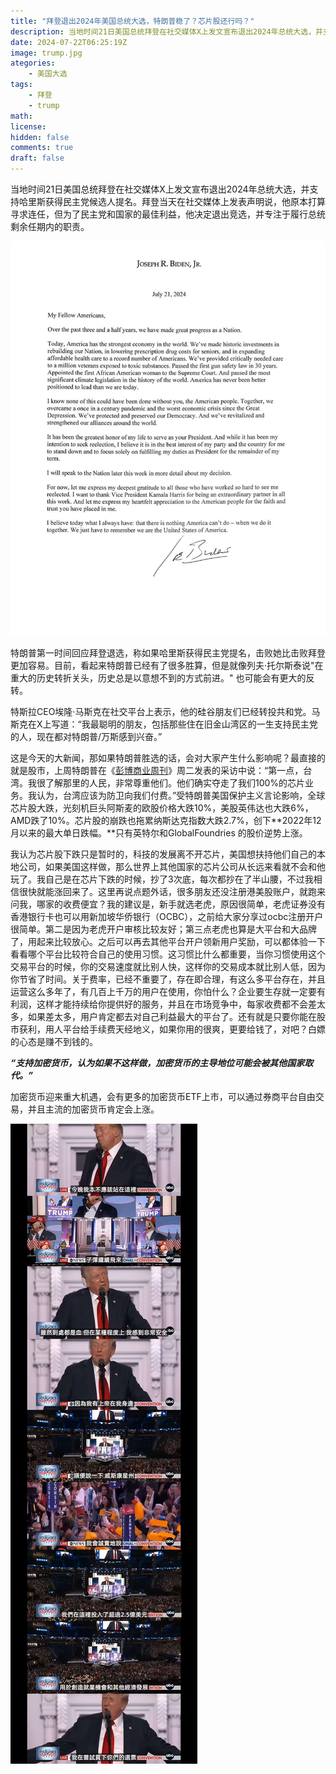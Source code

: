 ```yaml
---
title: "拜登退出2024年美国总统大选，特朗普稳了？芯片股还行吗？"
description: 当地时间21日美国总统拜登在社交媒体X上发文宣布退出2024年总统大选，并支持哈里斯获得民主党候选人提名。拜登当天在社交媒体上发表声明说，他原本打算寻求连任，但为了民主党和国家的最佳利益，他决定退出竞选，并专注于履行总统剩余任期内的职责。
date: 2024-07-22T06:25:19Z
image: trump.jpg
ategories:
    - 美国大选
tags:
    - 拜登
    - trump
math: 
license: 
hidden: false
comments: true
draft: false
---
```



当地时间21日美国总统拜登在社交媒体X上发文宣布退出2024年总统大选，并支持哈里斯获得民主党候选人提名。拜登当天在社交媒体上发表声明说，他原本打算寻求连任，但为了民主党和国家的最佳利益，他决定退出竞选，并专注于履行总统剩余任期内的职责。

![拜登辞职信](biden.jpg)

特朗普第一时间回应拜登退选，称如果哈里斯获得民主党提名，击败她比击败拜登更加容易。目前，看起来特朗普已经有了很多胜算，但是就像列夫·托尔斯泰说"在重大的历史转折关头，历史总是以意想不到的方式前进。" 也可能会有更大的反转。

特斯拉CEO埃隆·马斯克在社交平台上表示，他的硅谷朋友们已经转投共和党。马斯克在X上写道：“我最聪明的朋友，包括那些住在旧金山湾区的一生支持民主党的人，现在都对特朗普/万斯感到兴奋。”

这是今天的大新闻，那如果特朗普胜选的话，会对大家产生什么影响呢？最直接的就是股市，上周特朗普在《[彭博商业周刊](https://www.bloomberg.com/features/2024-trump-interview-transcript/?embedded-checkout=true)》周二发表的采访中说：“第一点，台湾。我很了解那里的人民，非常尊重他们。他们确实夺走了我们100%的芯片业务。我认为，台湾应该为防卫向我们付费。”受特朗普美国保护主义言论影响，全球芯片股大跌，光刻机巨头阿斯麦的欧股价格大跌10%，美股英伟达也大跌6%，AMD跌了10%。芯片股的崩跌也拖累纳斯达克指数大跌2.7%，创下**2022年12 月以来的最大单日跌幅。**只有英特尔和GlobalFoundries 的股价逆势上涨。

我认为芯片股下跌只是暂时的，科技的发展离不开芯片，美国想扶持他们自己的本地公司，如果美国这样做，那么世界上其他国家的芯片公司从长远来看就不会和他玩了。我自己是在芯片下跌的时候，抄了3次底，每次都抄在了半山腰，不过我相信很快就能涨回来了。这里再说点题外话，很多朋友还没注册港美股账户，就跑来问我，哪家的收费便宜？我的建议是，新手就选老虎，原因很简单，老虎证券没有香港银行卡也可以用新加坡华侨银行（OCBC），之前给大家分享过ocbc注册开户很简单。第二是因为老虎开户审核比较友好；第三点老虎也算是大平台和大品牌了，用起来比较放心。之后可以再去其他平台开户领新用户奖励，可以都体验一下看看哪个平台比较符合自己的使用习惯。这习惯比什么都重要，当你习惯使用这个交易平台的时候，你的交易速度就比别人快，这样你的交易成本就比别人低，因为你节省了时间。关于费率，已经不重要了，存在即合理，有这么多平台存在，并且运营这么多年了，有几百上千万的用户在使用，你怕什么？企业要生存就一定要有利润，这样才能持续给你提供好的服务，并且在市场竞争中，每家收费都不会差太多，如果差太多，用户肯定都去对自己利益最大的平台了。还有就是只要你能在股市获利，用人平台给手续费天经地义，如果你用的很爽，更要给钱了，对吧？白嫖的心态是赚不到钱的。

***“支持加密货币，认为如果不这样做，加密货币的主导地位可能会被其他国家取代。”***

加密货币迎来重大机遇，会有更多的加密货币ETF上市，可以通过券商平台自由交易，并且主流的加密货币肯定会上涨。

![川普演讲](trump.jpg )